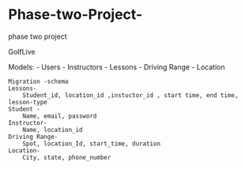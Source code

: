 # Phase-two-Project-
phase two project 

GolfLive 

Models: 
     - Users
     - Instructors
     - Lessons
     - Driving Range
     - Location

	Migration -schema 
	Lessons-
		Student_id, location_id ,instuctor_id , start time, end time, lesson-type 
	Student -
		Name, email, password  
	Instructor-
		Name, location_id
	Driving Range-
		Spot, location_Id, start_time, duration 
	Location-
		City, state, phone_number
		
	
